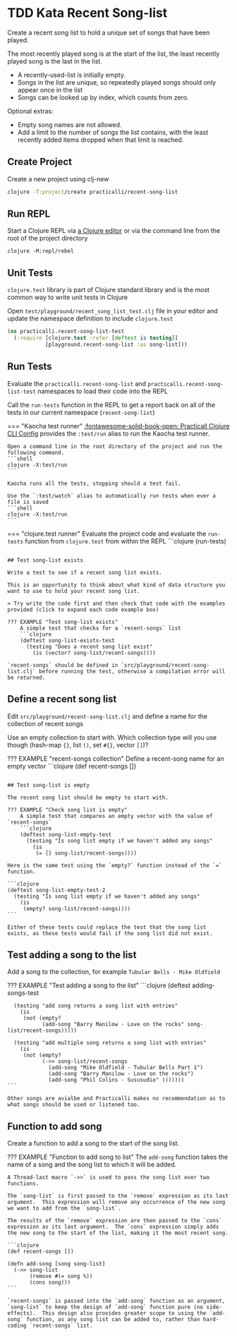 # TDD Kata Recent Song-list

Create a recent song list to hold a unique set of songs that have been played.

The most recently played song is at the start of the list, the least recently played song is the last in the list.

* A recently-used-list is initially empty.
* Songs in the list are unique, so repeatedly played songs should only appear once in the list
* Songs can be looked up by index, which counts from zero.

Optional extras:

* Empty song names are not allowed.
* Add a limit to the number of songs the list contains, with the least recently added items dropped when that limit is reached.

## Create Project

Create a new project using clj-new

```bash
clojure -T:project/create practicalli/recent-song-list
```

## Run REPL

Start a Clojure REPL via [a Clojure editor](/clojure/clojure-editors/) or via the command line from the root of the project directory

```shell title="Start rich terminal UI Clojure REPL"
clojure -M:repl/rebel
```

## Unit Tests

`clojure.test` library is part of Clojure standard library and is the most common way to write unit tests in Clojure

Open `test/playground/recent_song_list_test.clj` file in your editor and update the namespace definition to include `clojure.test`

```clojure
(ns practicalli.recent-song-list-test
  (:require [clojure.test :refer [deftest is testing]]
            [playground.recent-song-list :as song-list]))
```

## Run Tests

Evaluate the `practicalli.recent-song-list` and `practicalli.recent-song-list-test` namespaces to load their code into the REPL

Call the `run-tests` function in the REPL to get a report back on all of the tests in our current namespace (`recent-song-list`)

=== "Kaocha test runner"
    [:fontawesome-solid-book-open: Practicall Clojure CLI Config](/clojure/clojure-cli/practicalli-config/) provides the `:test/run` alias to run the Kaocha test runner.

    Open a command line in the root directory of the project and run the following command.
    ```shell
    clojure -X:test/run
    ```

    Kaocha runs all the tests, stopping should a test fail.

    Use the `:test/watch` alias to automatically run tests when ever a file is saved
    ```shell
    clojure -X:test/run
    ```

=== "clojure.test runner"
    Evaluate the project code and evaluate the `run-tests` function from `clojure.test` from within the REPL
    ```clojure
    (run-tests)

```

## Test song-list exists

Write a test to see if a recent song list exists.

This is an opportunity to think about what kind of data structure you want to use to hold your recent song list.

> Try write the code first and then check that code with the examples provided (click to expand each code example box)

??? EXAMPLE "Test song-list exists"
    A simple test that checks for a `recent-songs` list
    ```clojure
    (deftest song-list-exists-test
      (testing "Does a recent song list exist"
        (is (vector? song-list/recent-songs))))
```

    `recent-songs` should be defined in `src/playground/recent-song-list.clj` before running the test, otherwise a compilation error will be returned.

## Define a recent song list

Edit `src/playground/recent-song-list.clj` and define a name for the collection of recent songs

Use an empty collection to start with.  Which collection type will you use though (hash-map `{}`, list `()`, set `#{}`, vector `[]`)?

??? EXAMPLE "recent-songs collection"
    Define a recent-song name for an empty vector
    ```clojure
    (def recent-songs [])

```

## Test song-list is empty

The recent song list should be empty to start with.

??? EXAMPLE "Check song list is empty"
    A simple test that compares an empty vector with the value of `recent-songs`
    ```clojure
    (deftest song-list-empty-test
      (testing "Is song list empty if we haven't added any songs"
        (is
         (= [] song-list/recent-songs))))
```

    Here is the same test using the `empty?` function instead of the `=` function.

    ```clojure
    (deftest song-list-empty-test-2
      (testing "Is song list empty if we haven't added any songs"
        (is
         (empty? song-list/recent-songs))))
    ```

    Either of these tests could replace the test that the song list exists, as these tests would fail if the song list did not exist.

## Test adding a song to the list

Add a song to the collection, for example `Tubular Bells - Mike Oldfield`

??? EXAMPLE "Test adding a song to the list"
    ```clojure
    (deftest adding-songs-test

      (testing "add song returns a song list with entries"
        (is
         (not (empty?
               (add-song "Barry Manilow - Love on the rocks" song-list/recent-songs)))))

      (testing "add multiple song returns a song list with entries"
        (is
         (not (empty?
               (->> song-list/recent-songs
                 (add-song "Mike Oldfield - Tubular Bells Part 1")
                 (add-song "Barry Manilow - Love on the rocks")
                 (add-song "Phil Colins - Sususudio" )))))))
    ```

    Other songs are avialbe and Practicalli makes no recommendation as to what songs should be used or listened too.

## Function to add song

Create a function to add a song to the start of the song list.

??? EXAMPLE "Function to add song to list"
    The `add-song` function takes the name of a song and the song list to which it will be added.

    A Thread-last macro `->>` is used to pass the song list over two functions.

    The `song-list` is first passed to the `remove` expression as its last argument.  This expression will remove any occurrence of the new song we want to add from the `song-list`.

    The results of the `remove` expression are then passed to the `cons` expression as its last argument.  The `cons` expression simply adds the new song to the start of the list, making it the most recent song.

    ```clojure
    (def recent-songs [])

    (defn add-song [song song-list]
      (->> song-list
           (remove #(= song %))
           (cons song)))
    ```

    `recent-songs` is passed into the `add-song` function as an argument, `song-list` to keep the design of `add-song` function pure (no side-effects).  This design also provides greater scope to using the `add-song` function, as any song list can be added to, rather than hard-coding `recent-songs` list.
